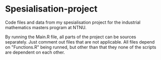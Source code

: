 # Spesialisation-project
Code files and data from my spesialisation project for the industrial mathematics masters program at NTNU. 

By running the Main.R file, all parts of the project can be sources separately. Just comment out files that are not applicable. 
All files depend on "Functions.R" being runned, but other than that they none of the scripts are dependent on each other. 
